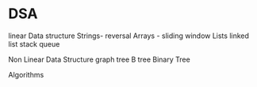 # DSA

linear Data structure 
Strings- reversal
Arrays - sliding window
Lists
linked list
stack
queue
<T>

Non Linear Data Structure
graph 
tree
B tree
Binary Tree


Algorithms 

